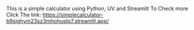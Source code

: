 This is a simple calculator using Python, UV and Streamlit To Check more Click The link: https://simplecalculator-b9sighym23sz3mhohustq7.streamlit.app/
